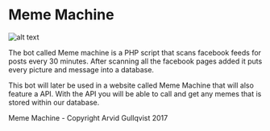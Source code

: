 # Meme Machine

![alt text](http://i.imgur.com/zty9EMI.jpg)

The bot called Meme machine is a PHP script that scans facebook feeds for posts every 30 minutes.
After scanning all the facebook pages added it puts every picture and message into a database.

This bot will later be used in a website called Meme Machine that will also feature a API.
With the API you will be able to call and get any memes that is stored within our database.

Meme Machine - Copyright Arvid Gullqvist 2017
